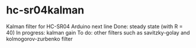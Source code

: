 # hc-sr04kalman
Kalman filter for HC-SR04 Arduino
next line
Done: steady state (with R = 40)
In progress: kalman gain
To do: other filters such as savitzky-golay and kolmogorov-zurbenko filter
